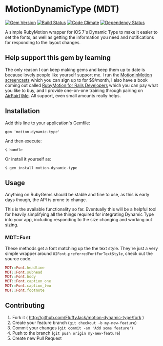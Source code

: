 # MotionDynamicType (MDT)

[![Gem Version](https://badge.fury.io/rb/motion-dynamic-type.png)](http://badge.fury.io/rb/motion-dynamic-type) [![Build Status](https://travis-ci.org/FluffyJack/motion-dynamic-type.png)](https://travis-ci.org/FluffyJack/motion-dynamic-type) [![Code Climate](https://codeclimate.com/github/FluffyJack/motion-dynamic-type.png)](https://codeclimate.com/github/FluffyJack/motion-dynamic-type) [![Dependency Status](https://gemnasium.com/FluffyJack/motion-dynamic-type.png)](https://gemnasium.com/FluffyJack/motion-dynamic-type)


A simple RubyMotion wrapper for iOS 7's Dynamic Type to make it easier to set the fonts, as well as getting the information you need and notifications for responding to the layout changes.

## Help support this gem by learning

The only reason I can keep making gems and keep them up to date is because lovely people like yourself support me. I run the [MotionInMotion screencasts](https://motioninmotion.tv/) which you can sign up to for $9/month, I also have a book coming out called [RubyMotion for Rails Developers](http://book.motioninmotion.tv/) which you can pay what you like to buy, and I provide one-on-one training through pairing on [AirPair{}Me](http://airpair.me/fluffyjack?utm_source=expert&utm_medium=readme&utm_term=motion-dynamic-type&utm_content=github&utm_campaign=airpairme). All support, even small amounts really helps.

## Installation

Add this line to your application's Gemfile:

    gem 'motion-dynamic-type'

And then execute:

    $ bundle

Or install it yourself as:

    $ gem install motion-dynamic-type

## Usage

Anything on RubyGems should be stable and fine to use, as this is early days though, the API is prone to change.

This is the available functionality so far. Eventually this will be a helpful tool for heavily simplifying all the things required for integrating Dynamic Type into your app, including responding to the size changing and working out sizing.

### MDT::Font

These methods get a font matching up the the text style. They're just a very simple wrapper around `UIFont.preferredFontForTextStyle`, check out the source code.

```ruby
MDT::Font.headline
MDT::Font.subhead
MDT::Font.body
MDT::Font.caption_one
MDT::Font.caption_two
MDT::Font.footnote
```

## Contributing

1. Fork it ( http://github.com/FluffyJack/motion-dynamic-type/fork )
2. Create your feature branch (`git checkout -b my-new-feature`)
3. Commit your changes (`git commit -am 'Add some feature'`)
4. Push to the branch (`git push origin my-new-feature`)
5. Create new Pull Request
